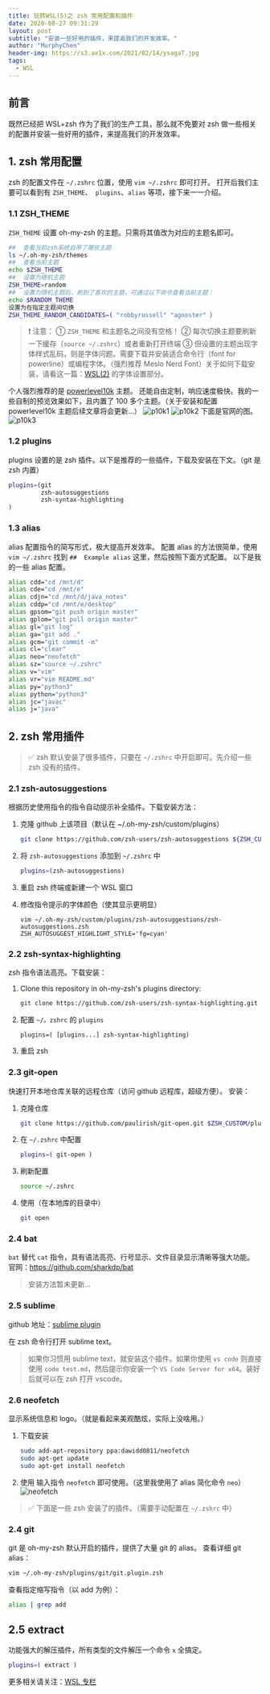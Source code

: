 ```yaml
---
title: 玩转WSL(5)之 zsh 常用配置和插件
date: 2020-08-27 09:31:29
layout: post
subtitle: "安装一些好用的插件，来提高我们的开发效率。"
author: "MurphyChen"
header-img: https://s3.ax1x.com/2021/02/14/ysagaT.jpg
tags:
  - WSL
---
```


##  前言

既然已经把 WSL+zsh 作为了我们的生产工具，那么就不免要对 zsh 做一些相关的配置并安装一些好用的插件，来提高我们的开发效率。

<!--more-->

##  1. zsh 常用配置

zsh 的配置文件在 `~/.zshrc` 位置，使用 `vim ~/.zshrc` 即可打开。
打开后我们主要可以看到有 `ZSH_THEME`、` plugins`、`alias` 等项，接下来一一介绍。

###  1.1 ZSH_THEME

`ZSH_THEME` 设置 oh-my-zsh 的主题。只需将其值改为对应的主题名即可。

```bash
##  查看当前zsh系统自带了哪些主题
ls ~/.oh-my-zsh/themes
##  查看当前主题
echo $ZSH_THEME
##  设置为随机主题
ZSH_THEME=random
##  设置为随机主题后，刷到了喜欢的主题，可通过以下命令查看当前主题：
echo $RANDOM_THEME
设置为在指定主题间切换
ZSH_THEME_RANDOM_CANDIDATES=( "robbyrussell" "agnoster" ）
```

> ❗ 注意：
> ① `ZSH_THEME` 和主题名之间没有空格！
> ② 每次切换主题要刷新一下缓存（`source ~/.zshrc`）或者重新打开终端
> ③ 但设置的主题出现字体样式乱码，则是字体问题。需要下载并安装适合命令行（font for powerline）或编程字体。（强烈推荐 Meslo Nerd Font）关于如何下载安装，请看这一篇：[WSL(2)](http://mphy.gitee.io/WSL-2) 的字体设置部分。

个人强烈推荐的是 [powerlevel10k](https://github.com/romkatv/powerlevel10k) 主题。
还能自由定制，响应速度极快。我的一些自制的预览效果如下，且内置了 100 多个主题。（关于安装和配置 powerlevel10k 主题后续文章将会更新...）
![p10k1](https://s1.ax1x.com/2020/09/02/w9ZaGt.png)
![p10k2](https://s1.ax1x.com/2020/09/02/w9ZdRP.png)
下面是官网的图。
![p10k3](https://s1.ax1x.com/2020/09/02/w9MfzR.png)

###  1.2 plugins

plugins 设置的是 zsh 插件。以下是推荐的一些插件，下载及安装在下文。（git 是 zsh 内置）

```bash
plugins=(git
         zsh-autosuggestions
         zsh-syntax-highlighting
)
```

###  1.3 alias

alias 配置指令的简写形式，极大提高开发效率。
配置 alias 的方法很简单，使用 `vim ~/.zshrc` 找到 `##  Example alias` 这里，然后按照下面方式配置。
以下是我的一些 alias 配置。

```bash
alias cdd="cd /mnt/d"
alias cde="cd /mnt/e"
alias cdjn="cd /mnt/d/java_notes"
alias cddp="cd /mnt/e/desktop"
alias gpsom="git push origin master"
alias gplom="git pull origin master"
alias gl="git log"
alias ga="git add ."
alias gcm="git commit -m"
alias cl="clear"
alias neo="neofetch"
alias sz="source ~/.zshrc"
alias v="vim"
alias vr="vim README.md"
alias py="python3"
alias python="python3"
alias jc="javac"
alias j="java"
```

##  2. zsh 常用插件

> ✅ zsh 默认安装了很多插件，只要在 `~/.zshrc` 中开启即可。先介绍一些 zsh 没有的插件。

###  2.1 zsh-autosuggestions

根据历史使用指令的指令自动提示补全插件。下载安装方法：

1. 克隆 github 上该项目（默认在 ~/.oh-my-zsh/custom/plugins）

   ```bash
   git clone https://github.com/zsh-users/zsh-autosuggestions ${ZSH_CUSTOM:-~/.oh-my-zsh/custom}/plugins/zsh-autosuggestions
   ```

2. 将 `zsh-autosuggestions` 添加到 `~/.zshrc` 中

   ```bash
   plugins=(zsh-autosuggestions)
   ```

3. 重启 zsh 终端或新建一个 WSL 窗口
4. 修改指令提示的字体颜色（使其显示更明显）
   ```
   vim ~/.oh-my-zsh/custom/plugins/zsh-autosuggestions/zsh-autosuggestions.zsh
   ZSH_AUTOSUGGEST_HIGHLIGHT_STYLE='fg=cyan'
   ```

###  2.2 zsh-syntax-highlighting

zsh 指令语法高亮。下载安装：

1. Clone this repository in oh-my-zsh's plugins directory:
   ```bash
   git clone https://github.com/zsh-users/zsh-syntax-highlighting.git ${ZSH_CUSTOM:-~/.oh-my-zsh/custom}/plugins/zsh-syntax-highlighting
   ```
2. 配置 `~/。zshrc` 的 `plugins`
   ```
   plugins=( [plugins...] zsh-syntax-highlighting)
   ```
3. 重启 zsh

###  2.3 git-open

快速打开本地仓库关联的远程仓库（访问 github 远程库，超级方便）。
安装：

1. 克隆仓库
   ```bash
   git clone https://github.com/paulirish/git-open.git $ZSH_CUSTOM/plugins/git-open
   ```
2. 在 `~/.zshrc` 中配置

   ```bash
   plugins=( git-open )
   ```

3. 刷新配置
   ```bash
   source ~/.zshrc
   ```
4. 使用（在本地库的目录中）
   ```bash
   git open
   ```

###  2.4 bat

`bat` 替代 `cat` 指令，具有语法高亮、行号显示、文件目录显示清晰等强大功能。
官网：https://github.com/sharkdp/bat

> 安装方法暂未更新...

###  2.5 sublime

github 地址：[sublime plugin](https://github.com/ohmyzsh/ohmyzsh/tree/master/plugins/sublime)

在 zsh 命令行打开 sublime text。

> 如果你习惯用 sublime text，就安装这个插件。如果你使用 `vs code` 则直接使用 `code test.md`，然后提示你安装一个 `VS Code Server for x64`。装好后就可以在 zsh 打开 vscode。

###  2.6 neofetch

显示系统信息和 logo。（就是看起来美观酷炫，实际上没啥用。）

1. 下载安装
   ```bash
   sudo add-apt-repository ppa:dawidd0811/neofetch
   sudo apt-get update
   sudo apt-get install neofetch
   ```
2. 使用
   输入指令 `neofetch` 即可使用。（这里我使用了 alias 简化命令 `neo`）
   ![neofetch](https://s1.ax1x.com/2020/08/27/dhlQgK.png)

> ✅ 下面是一些 zsh 安装了的插件。（需要手动配置在 `~/.zshrc` 中）

###  2.4 git

git 是 oh-my-zsh 默认开启的插件，提供了大量 git 的 alias。
查看详细 git alias：

```bash
vim ~/.oh-my-zsh/plugins/git/git.plugin.zsh
```

查看指定缩写指令（以 add 为例）：

```bash
alias | grep add
```

## 2.5 extract

功能强大的解压插件，所有类型的文件解压一个命令 `x` 全搞定。

```bash
plugins=( extract )
```

更多相关请关注：[WSL 专栏](http://mphy.gitee.io/categories/WSL)
